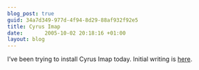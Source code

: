 ```yaml
---
blog_post: true
guid: 34a7d349-977d-4f94-8d29-88af932f92e5
title: Cyrus Imap
date:       2005-10-02 20:18:16 +01:00
layout: blog
---
```


I’ve been trying to install Cyrus Imap today. Initial writing is
[here](/pages/cyrus-imap).
